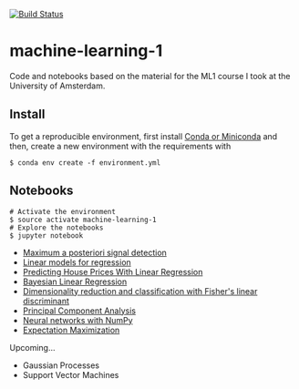 [![Build Status](https://travis-ci.org/dfdazac/machine-learning-1.svg?branch=master)](https://travis-ci.org/dfdazac/machine-learning-1)

# machine-learning-1

Code and notebooks based on the material for the ML1 course I took at the University of Amsterdam.

Install
-------

To get a reproducible environment, first install [Conda or Miniconda](https://conda.io/docs/user-guide/install/download.html) and then, create a new environment with the requirements with

```shell
$ conda env create -f environment.yml
```

Notebooks
---------

```shell
# Activate the environment
$ source activate machine-learning-1
# Explore the notebooks
$ jupyter notebook
```

- [Maximum a posteriori signal detection](00-matched-filter.ipynb)
- [Linear models for regression](01-lr_ex.ipynb)
- [Predicting House Prices With Linear Regression](02-lr_housing.ipynb)
- [Bayesian Linear Regression](03-bayes_lr_ex.ipynb)
- [Dimensionality reduction and classification with Fisher's linear discriminant](04-fisher-example.ipynb)
- [Principal Component Analysis](05-pca_ex.ipynb)
- [Neural networks with NumPy](06-neural-networks-numpy.ipynb)
- [Expectation Maximization](07-expectation-maximization.ipynb)

Upcoming...

- Gaussian Processes
- Support Vector Machines
